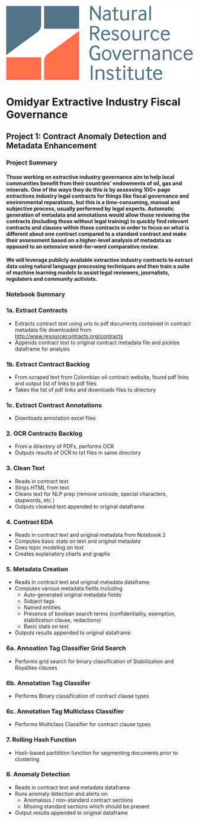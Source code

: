 ![alt text](NRGI_logo.jpg)
# Omidyar Extractive Industry Fiscal Governance
## Project 1: Contract Anomaly Detection and Metadata Enhancement
### Project Summary
 
#### Those working on extractive industry governance aim to help local communities benefit from their countries’ endowments of oil, gas and minerals. One of the ways they do this is by assessing 100+ page extractives industry legal contracts for things like fiscal governance and environmental reparations, but this is a time-consuming, manual and subjective process, usually performed by legal experts. Automatic generation of metadata and annotations would allow those reviewing the contracts (including those without legal training) to quickly find relevant contracts and clauses within those contracts in order to focus on what is different about one contract compared to a standard contract and make their assessment based on a higher-level analysis of metadata as opposed to an extensive word-for-word comparative review.
 
#### We will leverage publicly available extractive industry contracts to extract data using natural language processing techniques and then train a suite of machine learning models to assist legal reviewers, journalists, regulators and community activists.

### Notebook Summary

### 1a. Extract Contracts

 - Extracts contract text using urls to pdf documents contained in contract metadata file downloaded from http://www.resourcecontracts.org/contracts
 - Appends contract text to original contract metadata file and pickles dataframe for analysis

### 1b. Extract Contract Backlog

 - From scraped text from Colombian oil contract website, found pdf links and output list of links to pdf files
 - Takes the list of pdf links and downloads files to directory

### 1c. Extract Contract Annotations 

 - Downloads annotation excel files

### 2. OCR Contracts Backlog

 - From a directory of PDFs, performs OCR
 - Outputs results of OCR to txt files in same directory

### 3. Clean Text

 - Reads in contract text
 - Strips HTML from text
 - Cleans text for NLP prep (remove unicode, special characters, stopwords, etc.)
 - Outputs cleaned text appended to original dataframe

### 4. Contract EDA

 - Reads in contract text and original metadata from Notebook 2
 - Computes basic stats on text and original metadata
 - Does topic modeling on text
 - Creates explanatory charts and graphs

### 5. Metadata Creation


- Reads in contract text and original metadata dataframe
 - Computes various metadata fields including 
 	- Auto-generated original metadata fields
 	- Subject tags
 	- Named entities
 	- Presence of boolean search terms (confidentiality, exemption, stabilization clause, redactions)
 	- Basic stats on text
  - Outputs results appended to original dataframe
 
 ### 6a. Annoation Tag Classifier Grid Search
  
  - Performs grid search for binary classification of Stabilization and Royalties clauses

### 6b. Annotation Tag Classifer

 - Performs Binary classification of contract clause types

### 6c. Annotation Tag Multiclass Classifier 

 - Performs Multiclass Classifier for contract clause types

### 7. Rolling Hash Function

  - Hash-based partitition function for segmenting documents prior to clustering

 ### 8. Anomaly Detection

  - Reads in contract text and metadata dataframe
  - Runs anomaly detection and alerts on:
  	- Anomalous / non-standard contract sections
  	- Missing standard sections which should be present
  - Output results appended to original dataframe
